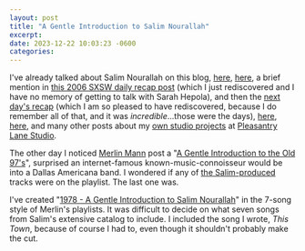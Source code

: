 ```yaml
---
layout: post
title: "A Gentle Introduction to Salim Nourallah"
excerpt: 
date: 2023-12-22 10:03:23 -0600
categories: 
---
```


I've already talked about Salim Nourallah on this blog, [here](/2019/05/05/salim-retrospective/), [here](/2005/05/19/Tonight-Maktub-and-Salim-Nourallah-at-the-Gypsy-Tea-Room/), a brief mention in [this 2006 SXSW daily recap post](/2006/03/18/sx-update-12/) (which I just rediscovered and I have no memory of getting to talk with Sarah Hepola), and then the [next day's recap](/2006/03/19/goodbye-austin-for-now/) (which I am so pleased to have rediscovered, because I do remember all of that, and it was _incredible_...those were the days), [here](/2018/10/29/listening-rooms/), [here](/2022/04/11/a-break-in-the-battle/), and many other posts about my [own studio projects](/music) at [Pleasantry Lane Studio](http://www.pleasantrylane.com/).

The other day I noticed [Merlin Mann](https://mastodon.social/@hotdogsladies) post a "[A Gentle Introduction to the Old 97's](https://mastodon.social/@hotdogsladies/111610678682252111)", surprised an internet-famous known-music-connoisseur would be into a Dallas Americana band. I wondered if any of [the Salim-produced](https://en.wikipedia.org/wiki/Salim_Nourallah#Producer) tracks were on the playlist. The last one was.

I've created "[1978 - A Gentle Introduction to Salim Nourallah](https://open.spotify.com/playlist/3SsC5E8ew3fDP1xJBHWKBQ?si=b50b5dc304fc4cf8)" in the 7-song style of Merlin's playlists. It was difficult to decide on what seven songs from Salim's extensive catalog to include. I included the song I wrote, _This Town_, because of course I had to, even though it shouldn't probably make the cut.
